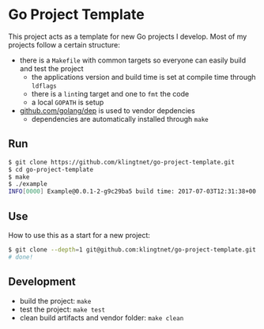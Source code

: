 # Go Project Template

This project acts as a template for new Go projects I develop.
Most of my projects follow a certain structure:

- there is a `Makefile` with common targets so everyone can easily build and test the project
	- the applications version and build time is set at compile time through `ldflags`
	- there is a `lint`ing target and one to `fmt` the code
	- a local `GOPATH` is setup
- [github.com/golang/dep](https://github.com/golang/dep) is used to vendor depdencies
	- dependencies are automatically installed through `make`

## Run

```bash
$ git clone https://github.com/klingtnet/go-project-template.git
$ cd go-project-template
$ make
$ ./example
INFO[0000] Example@0.0.1-2-g9c29ba5 build time: 2017-07-03T12:31:38+00:00
```

## Use

How to use this as a start for a new project:

```sh
$ git clone --depth=1 git@github.com:klingtnet/go-project-template.git my-new-project
# done!
```

## Development

- build the project: `make`
- test the project: `make test`
- clean build artifacts and vendor folder: `make clean`

